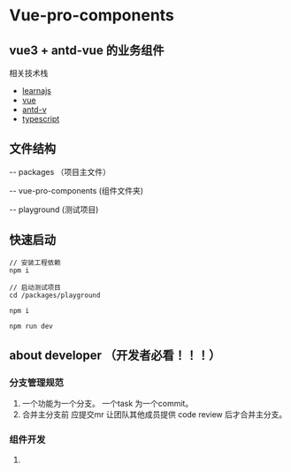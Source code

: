 # Vue-pro-components
## vue3 + antd-vue 的业务组件

相关技术栈
- [learnajs](https://github.com/lerna/lerna#readme)
- [vue](https://cn.vuejs.org/)
- [antd-v](https://www.antdv.com/docs/vue/introduce-cn/)
- [typescript](https://www.tslang.cn/index.html)

## 文件结构
 -- packages （项目主文件）

 -- vue-pro-components (组件文件夹)

 -- playground (测试项目)


## 快速启动
```
// 安装工程依赖
npm i

// 启动测试项目
cd /packages/playground

npm i

npm run dev

```

## about developer （开发者必看！！！）

### 分支管理规范

1. 一个功能为一个分支。 一个task 为一个commit。
2. 合并主分支前 应提交mr 让团队其他成员提供 code review 后才合并主分支。

### 组件开发

1. 
